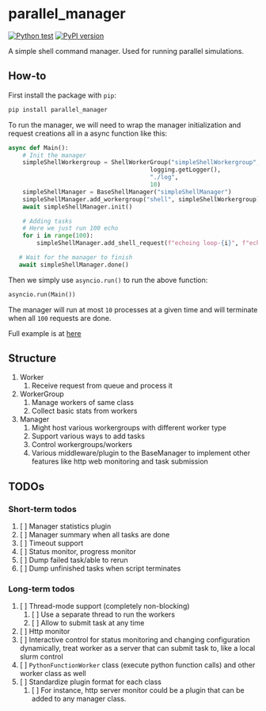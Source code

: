 # parallel_manager

[![Python test](https://github.com/William-An/parallel-manager/actions/workflows/python-package.yml/badge.svg)](https://github.com/William-An/parallel-manager/actions/workflows/python-package.yml) [![PyPI version](https://badge.fury.io/py/parallel-manager.svg)](https://badge.fury.io/py/parallel-manager)

A simple shell command manager. Used for running parallel simulations.

## How-to

First install the package with `pip`:

```bash
pip install parallel_manager
```

To run the manager, we will need to wrap the manager initialization and request creations all in a async function like this:

```python
async def Main():
    # Init the manager
    simpleShellWorkergroup = ShellWorkerGroup("simpleShellWorkergroup",
                                        logging.getLogger(),
                                        "./log",
                                        10)
    simpleShellManager = BaseShellManager("simpleShellManager")
    simpleShellManager.add_workergroup("shell", simpleShellWorkergroup)
    await simpleShellManager.init()

    # Adding tasks
    # Here we just run 100 echo
    for i in range(100):
        simpleShellManager.add_shell_request(f"echoing loop-{i}", f"echo {i}")

   # Wait for the manager to finish
   await simpleShellManager.done()
```

Then we simply use `asyncio.run()` to run the above function:

```python
asyncio.run(Main())
```

The manager will run at most `10` processes at a given time and will terminate when all `100` requests are done.

Full example is at [here](./examples/example_simpleShell.py)

## Structure

1. Worker
   1. Receive request from queue and process it
2. WorkerGroup
   1. Manage workers of same class
   2. Collect basic stats from workers
3. Manager
   1. Might host various workergroups with different worker type
   2. Support various ways to add tasks
   3. Control workergroups/workers
   4. Various middleware/plugin to the BaseManager to implement other features like http web monitoring and task submission

## TODOs

### Short-term todos

1. [ ] Manager statistics plugin
2. [ ] Manager summary when all tasks are done
3. [ ] Timeout support
4. [ ] Status monitor, progress monitor
5. [ ] Dump failed task/able to rerun
6. [ ] Dump unfinished tasks when script terminates

### Long-term todos

1. [ ] Thread-mode support (completely non-blocking)
   1. [ ] Use a separate thread to run the workers
   2. [ ] Allow to submit task at any time
2. [ ] Http monitor
3. [ ] Interactive control for status monitoring and changing configuration dynamically, treat worker as a server that can submit task to, like a local slurm control
4. [ ] `PythonFunctionWorker` class (execute python function calls) and other worker class as well
5. [ ] Standardize plugin format for each class
   1. [ ] For instance, http server monitor could be a plugin that can be added to any manager class.
